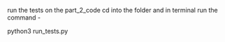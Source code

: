 run the tests on the part_2_code
cd into the folder and in terminal run the command - 

python3 run_tests.py 
